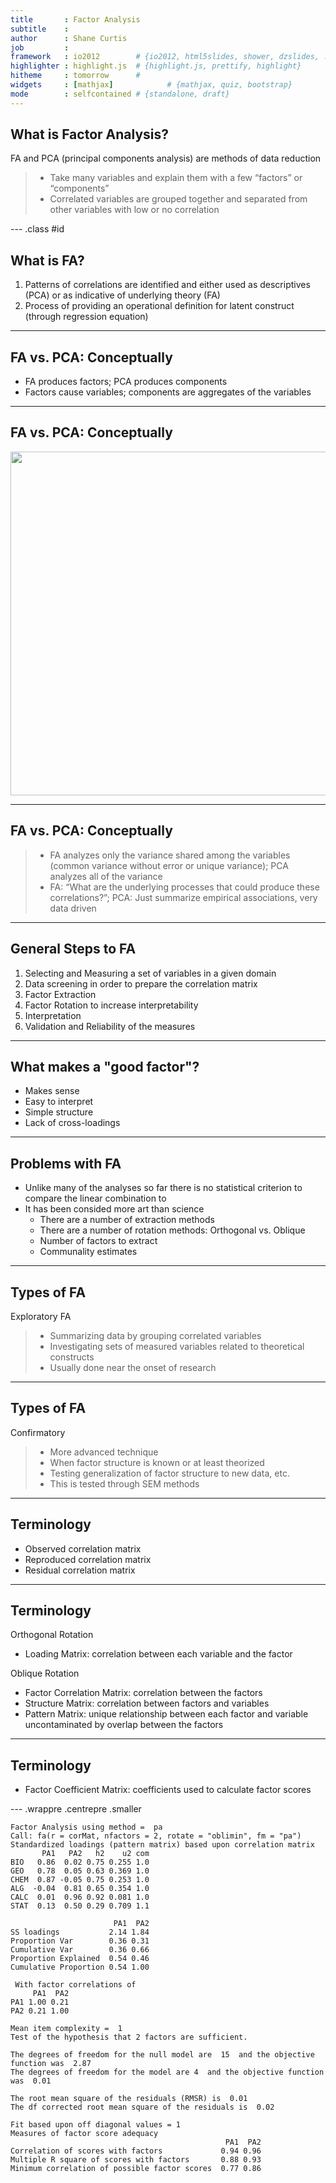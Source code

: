 ```yaml
---
title       : Factor Analysis
subtitle    : 
author      : Shane Curtis
job         : 
framework   : io2012        # {io2012, html5slides, shower, dzslides, ...}
highlighter : highlight.js  # {highlight.js, prettify, highlight}
hitheme     : tomorrow      # 
widgets     : [mathjax]            # {mathjax, quiz, bootstrap}
mode        : selfcontained # {standalone, draft}
---
```


## What is Factor Analysis?

FA and PCA (principal components analysis) are methods of data reduction
> - Take many variables and explain them with a few “factors” or “components”
> - Correlated variables are grouped together and separated from other variables with low or no correlation




--- .class #id 

## What is FA?

1. Patterns of correlations are identified and either used as descriptives (PCA) or as indicative of underlying theory (FA)
2. Process of providing an operational definition for latent construct (through regression equation)

---

## FA vs. PCA: Conceptually

- FA produces factors; PCA produces components
- Factors cause variables; components are aggregates of the variables

---

## FA vs. PCA: Conceptually

<img src="/home/shane/FactorAnalysis/assets/img/FAPCA.jpeg" height="550" />

---

## FA vs. PCA: Conceptually

> - FA analyzes only the variance shared among the variables (common variance without error or unique variance); PCA analyzes all of the variance
> - FA: “What are the underlying processes that could produce these correlations?”; PCA: Just summarize empirical associations, very data driven

---

## General Steps to FA

1. Selecting and Measuring a set of variables in a given domain
2. Data screening in order to prepare the correlation matrix
3. Factor Extraction
4. Factor Rotation to increase interpretability 
5. Interpretation
6. Validation and Reliability of the measures

---

## What makes a "good factor"?

- Makes sense
- Easy to interpret
- Simple structure
- Lack of cross-loadings

---

## Problems with FA

- Unlike many of the analyses so far there is no statistical criterion to compare the linear combination to
- It has been consided more art than science
  - There are a number of extraction methods
  - There are a number of rotation methods: Orthogonal vs. Oblique
  - Number of factors to extract
  - Communality estimates

---

## Types of FA

Exploratory FA
> - Summarizing data by grouping correlated variables
> - Investigating sets of measured variables related to theoretical constructs
> - Usually done near the onset of research

---

## Types of FA

Confirmatory
> - More advanced technique
> - When factor structure is known or at least theorized
> - Testing generalization of factor structure to new data, etc.
> - This is tested through SEM methods

---

## Terminology

- Observed correlation matrix
- Reproduced correlation matrix
- Residual correlation matrix

---

## Terminology

Orthogonal Rotation
- Loading Matrix: correlation between each variable and the factor

Oblique Rotation
- Factor Correlation Matrix: correlation between the factors
- Structure Matrix: correlation between factors and variables
- Pattern Matrix: unique relationship between each factor and variable uncontaminated by overlap between the factors

---

## Terminology

- Factor Coefficient Matrix: coefficients used to calculate factor scores

--- .wrappre .centrepre .smaller


```
Factor Analysis using method =  pa
Call: fa(r = corMat, nfactors = 2, rotate = "oblimin", fm = "pa")
Standardized loadings (pattern matrix) based upon correlation matrix
       PA1   PA2   h2    u2 com
BIO   0.86  0.02 0.75 0.255 1.0
GEO   0.78  0.05 0.63 0.369 1.0
CHEM  0.87 -0.05 0.75 0.253 1.0
ALG  -0.04  0.81 0.65 0.354 1.0
CALC  0.01  0.96 0.92 0.081 1.0
STAT  0.13  0.50 0.29 0.709 1.1

                       PA1  PA2
SS loadings           2.14 1.84
Proportion Var        0.36 0.31
Cumulative Var        0.36 0.66
Proportion Explained  0.54 0.46
Cumulative Proportion 0.54 1.00

 With factor correlations of 
     PA1  PA2
PA1 1.00 0.21
PA2 0.21 1.00

Mean item complexity =  1
Test of the hypothesis that 2 factors are sufficient.

The degrees of freedom for the null model are  15  and the objective function was  2.87
The degrees of freedom for the model are 4  and the objective function was  0.01 

The root mean square of the residuals (RMSR) is  0.01 
The df corrected root mean square of the residuals is  0.02 

Fit based upon off diagonal values = 1
Measures of factor score adequacy             
                                                PA1  PA2
Correlation of scores with factors             0.94 0.96
Multiple R square of scores with factors       0.88 0.93
Minimum correlation of possible factor scores  0.77 0.86
```

